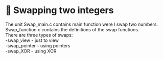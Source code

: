 # 🔄 Swapping two integers

The unit Swap_main.c contains main function were I swap two numbers.\
Swap_function.c contains the definitions of the swap functions.\
There are three types of swaps:\
-swap_view - just to view<br/>
-swap_pointer - using pointers  
-swap_XOR - using XOR

